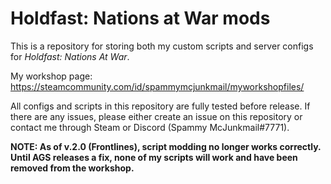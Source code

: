 # Holdfast: Nations at War mods
This is a repository for storing both my custom scripts and server configs for *Holdfast: Nations At War*.

My workshop page: https://steamcommunity.com/id/spammymcjunkmail/myworkshopfiles/

All configs and scripts in this repository are fully tested before release. If there are any issues, please either create an issue on this repository or contact me through Steam or Discord (Spammy McJunkmail#7771).

**NOTE: As of v.2.0 (Frontlines), script modding no longer works correctly. Until AGS releases a fix, none of my scripts will work and have been removed from the workshop.**

